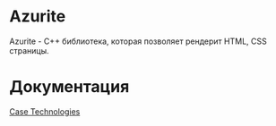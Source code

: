 # Azurite
Azurite - C++ библиотека, которая позволяет рендерит HTML, CSS страницы.

# Документация
  [Case Technologies](https://case-technologies.ru/AZ_doc.html)
